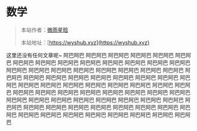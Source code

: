 # 数学

> 本站作者：[微雨星晗](https://yuyuanweb.feishu.cn/wiki/Abldw5WkjidySxkKxU2cQdAtnah)
>
> 本站地址：[https://wyshub.xyz](https://wyshub.xyz)

这里还没有任何文章呢~
阿巴阿巴
阿巴阿巴
阿巴阿巴
阿巴阿巴
阿巴阿巴
阿巴阿巴
阿巴阿巴
阿巴阿巴
阿巴阿巴
阿巴阿巴
阿巴阿巴
阿巴阿巴
阿巴阿巴
阿巴阿巴
阿巴阿巴
阿巴阿巴
阿巴阿巴
阿巴阿巴
阿巴阿巴
阿巴阿巴
阿巴阿巴
阿巴阿巴
阿巴阿巴
阿巴阿巴
阿巴阿巴
阿巴阿巴
阿巴阿巴
阿巴阿巴
阿巴阿巴
阿巴阿巴
阿巴阿巴
阿巴阿巴
阿巴阿巴
阿巴阿巴
阿巴阿巴
阿巴阿巴
阿巴阿巴
阿巴阿巴
阿巴阿巴
阿巴阿巴
阿巴阿巴
阿巴阿巴
阿巴阿巴
阿巴阿巴
阿巴阿巴
阿巴阿巴
阿巴阿巴
阿巴阿巴
阿巴阿巴
阿巴阿巴
阿巴阿巴
阿巴阿巴
阿巴阿巴
阿巴阿巴
阿巴阿巴
阿巴阿巴
阿巴阿巴
阿巴阿巴
阿巴阿巴
阿巴阿巴
阿巴阿巴
阿巴阿巴
阿巴阿巴
阿巴阿巴
阿巴阿巴
阿巴阿巴
阿巴阿巴
阿巴阿巴
阿巴阿巴
阿巴阿巴
阿巴阿巴
阿巴阿巴

